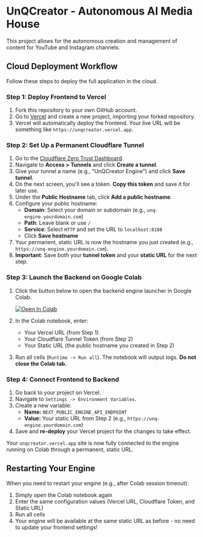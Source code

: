 # UnQCreator - Autonomous AI Media House

This project allows for the autonomous creation and management of content for YouTube and Instagram channels.

## Cloud Deployment Workflow

Follow these steps to deploy the full application in the cloud.

### Step 1: Deploy Frontend to Vercel
1.  Fork this repository to your own GitHub account.
2.  Go to [Vercel](https://vercel.com/) and create a new project, importing your forked repository.
3.  Vercel will automatically deploy the frontend. Your live URL will be something like `https://unqcreator.vercel.app`.

### Step 2: Set Up a Permanent Cloudflare Tunnel
1.  Go to the [Cloudflare Zero Trust Dashboard](https://one.dash.cloudflare.com/).
2.  Navigate to **Access > Tunnels** and click **Create a tunnel**.
3.  Give your tunnel a name (e.g., "UnQCreator Engine") and click **Save tunnel**.
4.  On the next screen, you'll see a token. **Copy this token** and save it for later use.
5.  Under the **Public Hostname** tab, click **Add a public hostname**.
6.  Configure your public hostname:
    - **Domain**: Select your domain or subdomain (e.g., `unq-engine.yourdomain.com`)
    - **Path**: Leave blank or use `/` 
    - **Service**: Select `HTTP` and set the URL to `localhost:8188`
    - Click **Save hostname**
7.  Your permanent, static URL is now the hostname you just created (e.g., `https://unq-engine.yourdomain.com`).
8.  **Important**: Save both your **tunnel token** and your **static URL** for the next step.

### Step 3: Launch the Backend on Google Colab
1.  Click the button below to open the backend engine launcher in Google Colab.

    [![Open In Colab](https://colab.research.google.com/assets/colab-badge.svg)](https://colab.research.google.com/github/Sandeepgaddam5432/unqcreator/blob/main/UnQCreator_Engine.ipynb)

2.  In the Colab notebook, enter:
    - Your Vercel URL (from Step 1)
    - Your Cloudflare Tunnel Token (from Step 2)
    - Your Static URL (the public hostname you created in Step 2)
3.  Run all cells (`Runtime -> Run all`). The notebook will output logs. **Do not close the Colab tab.**

### Step 4: Connect Frontend to Backend
1.  Go back to your project on Vercel.
2.  Navigate to `Settings -> Environment Variables`.
3.  Create a new variable:
    -   **Name:** `NEXT_PUBLIC_ENGINE_API_ENDPOINT`
    -   **Value:** Your static URL from Step 2 (e.g., `https://unq-engine.yourdomain.com`)
4.  Save and **re-deploy** your Vercel project for the changes to take effect.

Your `unqcreator.vercel.app` site is now fully connected to the engine running on Colab through a permanent, static URL.

## Restarting Your Engine

When you need to restart your engine (e.g., after Colab session timeout):
1. Simply open the Colab notebook again
2. Enter the same configuration values (Vercel URL, Cloudflare Token, and Static URL)
3. Run all cells
4. Your engine will be available at the same static URL as before - no need to update your frontend settings!
